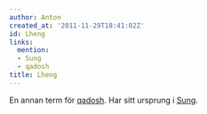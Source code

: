 ```yaml
---
author: Anton
created_at: '2011-11-29T18:41:02Z'
id: Lheng
links:
  mention:
  - Sung
  - qadosh
title: Lheng
---
```


En annan term för [qadosh]. Har sitt ursprung i [Sung].

  [qadosh]: qadosh
  [Sung]: Sung
